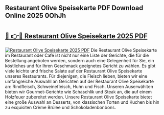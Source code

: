 ## Restaurant Olive Speisekarte PDF Download Online 2025 0OhJh

# <h2><a href="http://gc8jjw.nevu.top/?p=Restaurant+Olive+Speisekarte">🔗 👉🔴 Restaurant Olive Speisekarte 2025 PDF</a></h2>

[![Restaurant Olive Speisekarte 2025 PDF](https://i.imgur.com/dBaPXMq.png)](http://gc8jjw.nevu.top/?p=Restaurant+Olive+Speisekarte)
Die Restaurant Olive Speisekarte im Restaurant oder Café ist nicht nur eine Liste der Gerichte, die für die Bestellung angeboten werden, sondern auch eine Gelegenheit für Sie, ein köstliches und für Ihren Geschmack geeignetes Gericht zu wählen. Es gibt viele leichte und frische Salate auf der Restaurant Olive Speisekarte unseres Restaurants. Für diejenigen, die Fleisch lieben, bieten wir eine umfangreiche Auswahl an Gerichten auf der Restaurant Olive Speisekarte an: Rindfleisch, Schweinefleisch, Huhn und Fisch. Unseren Auserwählten bieten wir Gourmet-Gerichte wie Schaschlik und Steak an, die auf einem Holzfeuer zubereitet werden. Unsere Restaurant Olive Speisekarte bietet eine große Auswahl an Desserts, von klassischen Torten und Kuchen bis hin zu exquisiten Crème Brûlée und Schokoladenbonbons.
